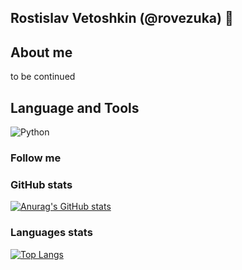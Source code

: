 ## Rostislav Vetoshkin (@rovezuka) 👋


## About me
to be continued

## Language and Tools
![Python](https://img.shields.io/badge/-Python-<COLOR>?style=for-the-badge&logo=python)

### Follow me

### GitHub stats

[![Anurag's GitHub stats](https://github-readme-stats.vercel.app/api?username=rovezuka&show_icons=true&theme=radical)](https://github.com/anuraghazra/github-readme-stats)


### Languages stats

[![Top Langs](https://github-readme-stats.vercel.app/api/top-langs/?username=rovezuka&layout=compact)](https://github.com/anuraghazra/github-readme-stats)